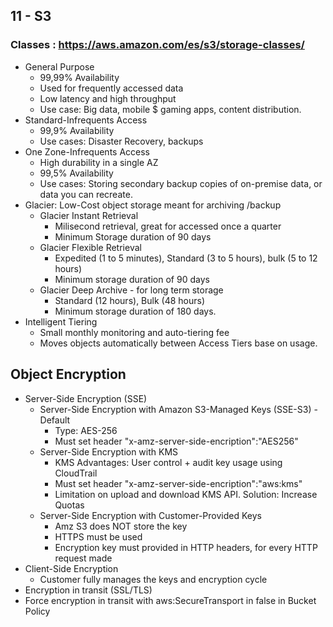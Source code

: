 
## 11 - S3

### Classes : https://aws.amazon.com/es/s3/storage-classes/
  - General Purpose
    - 99,99% Availability
    - Used for frequently accessed data
    - Low latency and high throughput
    - Use case: Big data, mobile $ gaming apps, content distribution.
  - Standard-Infrequents Access 
    - 99,9% Availability
    - Use cases: Disaster Recovery, backups
  - One Zone-Infrequents Access
    - High durability in a single AZ
    - 99,5% Availability
    - Use cases: Storing secondary backup copies of on-premise data, or data you can recreate.
  - Glacier: Low-Cost object storage meant for archiving /backup  
    - Glacier Instant Retrieval
      - Milisecond retrieval, great for accessed once a quarter
      - Minimum Storage duration of 90 days
    - Glacier Flexible Retrieval
      - Expedited (1 to 5 minutes), Standard (3 to 5 hours), bulk (5 to 12 hours)
      - Minimum storage duration of 90 days
    - Glacier Deep Archive - for long term storage
      - Standard (12 hours), Bulk (48 hours)
      - Minimum storage duration of 180 days.
  - Intelligent Tiering
    - Small monthly monitoring and auto-tiering fee
    - Moves objects automatically between Access Tiers base on usage.

## Object Encryption

- Server-Side Encryption (SSE)
    - Server-Side Encryption with Amazon S3-Managed Keys (SSE-S3) - Default
        - Type: AES-256
        - Must set header "x-amz-server-side-encription":"AES256"
    - Server-Side Encryption with KMS
        - KMS Advantages: User control + audit key usage using CloudTrail
        - Must set header "x-amz-server-side-encription":"aws:kms"
        - Limitation on upload and download KMS API. Solution: Increase Quotas
    - Server-Side Encryption with Customer-Provided Keys
        - Amz S3 does NOT store the key
        - HTTPS must be used
        - Encryption key must provided in HTTP headers, for every HTTP request made
- Client-Side Encryption
    - Customer fully manages the keys and encryption cycle
- Encryption in transit (SSL/TLS)
- Force encryption in transit with aws:SecureTransport in false in Bucket Policy
